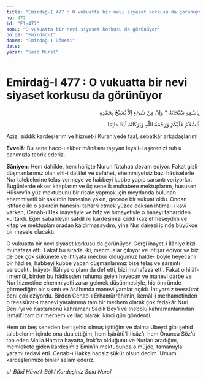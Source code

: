 ```yaml
---
title: "Emirdağ-I 477 : O vukuatta bir nevi siyaset korkusu da görünüyor"
no: 477
id: "E1-477"
konu: "O vukuatta bir nevi siyaset korkusu da görünüyor"
bolge: "Emirdağ-I"
donem: "Emirdağ 1 Dönemi"
date: 
yazar: "Said Nursî"
---
```


# Emirdağ-I 477 : O vukuatta bir nevi siyaset korkusu da görünüyor

<p class="arabic" dir="rtl" title="Meal: “Subhân Allah’ın adıyla” * “Hiçbir şey yoktur ki O'nu hamd ile tesbih etmesin” [İsrâ 17:44]">بِاسْمِهِ سُبْحَانَهُ * وَاِنْ مِنْ شَىْءٍ اِلاَّ يُسَبِّحُ بِحَمْدِهِ</p>

<p class="arabic" dir="rtl" title="Meal: “Allah’ın selâmı, rahmeti ve bereketleri, ebedî ve dâimî olarak üzerinize olsun.”">اَلسَّلاَمُ عَلَيْكُمْ وَرَحْمَةُ اللّٰهِ وَبَرَكَاتُهُ اَبَدًا دَائِمًا</p>

Aziz, sıddık kardeşlerim ve hizmet-i Kuraniyede faal, sebatkâr arkadaşlarım!

**Evvelâ**: Bu sene hacc-ı ekber mânâsını taşıyan leyali-i aşerenizi ruh u canımızla tebrik ederiz.

**Sâniyen**: Hem dahilde, hem hariçte Nurun fütuhatı devam ediyor. Fakat gizli düşmanlarımız olan ehl-i dalâlet ve sefahet, ehemmiyetsiz bazı hâdiselerle Nur talebelerine telaş vermeye ve habbeyi kubbe yapıp sarsıntı veriyorlar. Bugünlerde ekser kitaplarım ve üç senelik muhabere mektuplarım, hususen Hüsrev'in yüz mektubunu bir risale yapmak için meydanda bulunan ehemmiyetli bir şakirdin hanesine yakın, gecede bir vukuat oldu. Ondan istifade ile o şakirdin hanesini taharri etmek yüzde doksan ihtimal-i kavî varken, Cenab-ı Hak inayetiyle ve hıfz ve himayetiyle o haneyi taharriden kurtardı. Eğer sabahleyin safdil iki kardeşimizi ciddi ikaz etmeseydim ve kitap ve mektupları oradan kaldırmasaydım, yine Nur dairesi içinde büyükçe bir mesele olacaktı.

O vukuatta bir nevi siyaset korkusu da görünüyor. Gerçi inayet-i İlâhiye bizi muhafaza etti. Fakat bu sırada -ki, mecmualar çıkıyor ve intişar ediyor ve biz de pek çok sükûnete ve ihtiyata mecbur olduğumuz halde- böyle heyecanlı bir hâdise, habbeyi kubbe yapan düşmanlarımız bize telaş ve sarsıntı verecekti. İnâyet-i İlâhiye o planı da def etti, bizi muhafaza etti. Fakat o hilâf-ı memûl, birden bu hâdiseden ruhuma gelen heyecan ve manevi darbe ve Nur hizmetine ehemmiyetli zarar gelmek düşünmesiyle, hiç ömrümde görmediğim bir sıkıntı ve âsâbımda manevi yaralar açıldı. İhtiyarsız teessürat beni çok eziyordu. Birden Cenab-ı Erhamürrâhimîn, kemâl-i merhametinden o teessürat-ı manevi yaralarıma tam bir merhem olarak çok fedakâr Nuri Benli’yi ve Kastamonu kahramanı Sadık Bey'i ve İnebolu kahramanlarından İsmail’i tam bir merhem ve ilaç olarak ikinci gün gönderdi.

Hem on beş seneden beri şehid olmuş işittiğim ve daima Ubeyd gibi şehid talebelerim içinde ona dua ettiğim, hem İşârâtü’l-İ’câz’ı, hem Onuncu Söz’ü tab eden Molla Hamza hayatta, Irak’ta olduğunu ve Nurları aradığını, memlekete giden kardeşimiz Emin’in mektubunda o müjde, tamamıyla yaramı tedavi etti. Cenab-ı Hakka hadsiz şükür olsun dedim. Umum kardeşlerimize binler selam ederiz.

*el-Bâkî Hüve’l-Bâkî*
*Kardeşiniz*
*Said Nursî*

